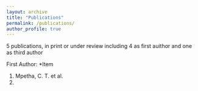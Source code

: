 ```yaml
---
layout: archive
title: "Publications"
permalink: /publications/
author_profile: true
---
```


5 publications, in print or under review including 4 as first auithor and one as third author

First Author:
*Item
  1. Mpetha, C. T. et al.
  2. 
  
